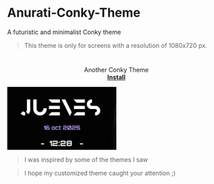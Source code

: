 # Anurati-Conky-Theme
A futuristic and minimalist Conky theme
> This theme is only for screens with a resolution of 1080x720 px.
#

<p align="center">
  <a href="#">
  </a>
  
  <p align="center">
  Another Conky Theme
    <br />
    <a href="https://github.com/Yisusdev2005/Conky-Theme/releases/download/conky-theme/conky-theme.tar.gz"><strong>Install</strong></a>
    <br />
  </p>
</p>

<img align="center" src="https://github.com/Yisusdev2005/Anurati-Conky-Theme/blob/main/Captura%20desde%202025-10-16%2012-29-12.png" width="50%"/>

> I was inspired by some of the themes I saw

> I hope my customized theme caught your attention ;)
